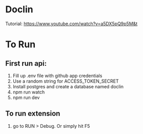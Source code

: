 # Doclin

Tutorial: https://www.youtube.com/watch?v=a5DX5pQ9p5M&t

# To Run

## First run api:

1. Fill up .env file with github app credentials
2. Use a random string for ACCESS_TOKEN_SECRET
3. Install postgres and create a database named doclin
4. npm run watch
5. npm run dev

## To run extension 

1. go to RUN > Debug. Or simply hit F5

